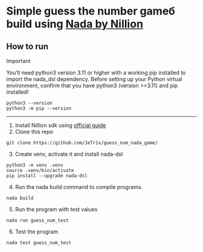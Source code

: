 # Simple guess the number gameб build using [Nada by Nillion](https://docs.nillion.com/nada-lang)
## How to run
> [!IMPORTANT]
>You'll need python3 version 3.11 or higher with a working pip installed to import the nada_dsl dependency. Before setting up your Python virtual environment, confirm that you have python3 (version >=3.11) and pip installed!
```
python3 --version
python3 -m pip --version
```
_____________________
1. Install Nillion sdk using [official guide](https://docs.nillion.com/quickstart-install)
2. Clone this repo
```
git clone https://github.com/JeTr1x/guess_num_nada_game/
```
3. Create venv, activate it and install nada-dsl
```
python3 -m venv .venv
source .venv/bin/activate
pip install --upgrade nada-dsl
```
4. Run the nada build command to compile programs.

```
nada build
```
5. Run the program with test values

```
nada run guess_num_test
```
6. Test the program
```
nada test guess_num_test
```
